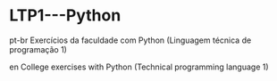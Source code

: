 # LTP1---Python

pt-br
Exercícios da faculdade com Python (Linguagem técnica de programação 1)

en
College exercises with Python (Technical programming language 1)
